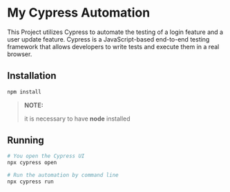 # My Cypress Automation

This Project utilizes Cypress to automate the testing of a login feature and a user update feature. Cypress is a JavaScript-based end-to-end testing framework that allows developers to write tests and execute them in a real browser.

## Installation
```bash
npm install
```
> **NOTE:**
>
> it is necessary to have **node** installed

## Running
```bash
# You open the Cypress UI
npx cypress open

# Run the automation by command line
npx cypress run 
```
